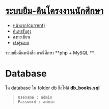 # [ระบบยืม-คืนโครงงานนักศึกษา ](http://localhost/Books/)

-   [หน้าแรก(current)](http://localhost/Books/index.php)
-   [ค้นหาขั้นสูง](http://localhost/Books/lend.php)
-   [ลงทะเบียน](http://localhost/Books/register.php)
-   [เข้าสู่ระบบ](http://localhost/Books/admin-page.php)

ระบบยืมคืนหนังสือ กรณีศึกษา **php + MySQL **.  


# Database

ใน database ใน folder db ชือไฟล์ **db_books.sql**

> `Usename : admin`  
> `Password : admin`
